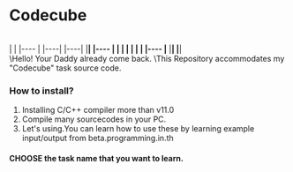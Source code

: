 # Codecube
\
\|    |  |----  |      |----|  |----|
\|____|  |----  |      |    |  |    | 
\|    |  |----  |____  |____|  |____|
\
\Hello! Your Daddy already come back.
\This Repository accommodates my "Codecube" task source code.

### How to install?
1. Installing C/C++ compiler more than v11.0
2. Compile many sourcecodes in your PC.
3. Let's using.You can learn how to use these by learning example input/output from beta.programming.in.th
#### CHOOSE the task name that you want to learn.


